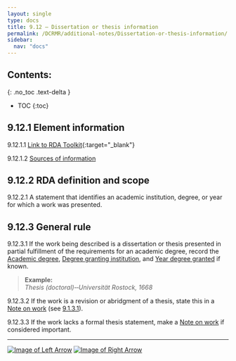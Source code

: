 ```yaml
---
layout: single
type: docs
title: 9.12 — Dissertation or thesis information
permalink: /DCRMR/additional-notes/Dissertation-or-thesis-information/
sidebar:
  nav: "docs"
---
```


## Contents:
{: .no_toc .text-delta }

- TOC
{:toc}

## 9.12.1 Element information

<a name="9.12.1.1">9.12.1.1</a> [Link to RDA Toolkit](https://access.rdatoolkit.org/Content/Index?externalId=en-US_ala-cee24c77-b8b3-37ec-a34d-c3be11f2b504){:target="_blank"}

<a name="9.12.1.2">9.12.1.2</a> [Sources of information](/DCRMR/additional-notes/#9011-sources-of-information)

## 9.12.2 RDA definition and scope

<a name="9.12.2.1">9.12.2.1</a> A statement that identifies an academic institution, degree, or year for which a work was presented.

## 9.12.3 General rule

<a name="9.12.3.1">9.12.3.1</a> If the work being described is a dissertation or thesis presented in partial fulfillment of the requirements for an academic degree, record the [Academic degree](/DCRMR/additional-notes/Academic-degree/), [Degree granting institution](/DCRMR/additional-notes/Degree-granting-institution/), and [Year degree granted](/DCRMR/additional-notes/Year-degree-granted/) if known. 

>**Example:**  
><CITE>Thesis (doctoral)&#8208;&#8208;Universität Rostock, 1668</CITE>

<a name="9.12.3.2">9.12.3.2</a> If the work is a revision or abridgment of a thesis, state this in a [Note on work](/DCRMR/additional-notes/Note-on-work/) (see [9.1.3.1](/DCRMR/additional-notes/Note-on-work/#9.1.3.1)).

<a name="9.12.3.3">9.12.3.3</a> If the work lacks a formal thesis statement, make a [Note on work](/DCRMR/additional-notes/Note-on-work/) if considered important.

---

[![Image of Left Arrow](https://rbms-bsc.github.io/DCRMR/assets/pictures/navigation/Arrow_Left.png "9.1 — Note on work")](/DCRMR/additional-notes/Note-on-work/) [![Image of Right Arrow](https://rbms-bsc.github.io/DCRMR/assets/pictures/navigation/Arrow_Right.png "9.121 — Academic degree")](/DCRMR/additional-notes/Academic-degree/)
